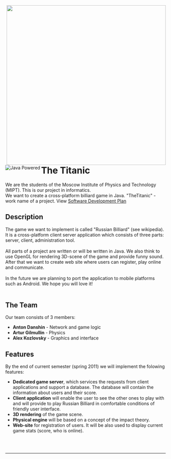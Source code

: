 <img src='http://img98.imageshack.us/img98/8170/russiabilliardanastasias.jpg' align='right' height='500'>
<img src='http://4.bp.blogspot.com/_SF5FFIwKIH0/TSwoqhH3xqI/AAAAAAAAAFY/JjRgfIudvWU/s1600/java.png' align='left' alt='Java Powered'>

<h1>The Titanic</h1>

We are the students of the Moscow Institute of Physics and Technology (MIPT). This is our project in informatics.<br>
We want to create a cross-platform billiard game in Java. "TheTitanic" - work name of a project. View <a href='http://code.google.com/p/the-titanic/wiki/SDP'>Software Development Plan</a>

<h2>Description</h2>

The game we want to implement is called "Russian Billiard" (see wikipedia). It is a cross-platform client server application which consists of three parts: server, client, administration tool.<br>
<br>
All parts of a project are written or will be written in Java. We also think to use OpenGL for rendering 3D-scene of the game and provide funny sound. After that we want to create web site where users can register, play online and communicate.<br>
<br>
In the future we are planning to port the application to mobile platforms such as Android. We hope you will love it!<br>
<br>
<h2>The Team</h2>

Our team consists of 3 members:<br>
<ul><li><b>Anton Danshin</b> - Network and game logic<br>
</li><li><b>Artur Gilmullin</b> - Physics<br>
</li><li><b>Alex Kozlovsky</b> - Graphics and interface</li></ul>

<h2>Features</h2>

By the end of current semester (spring 2011) we will implement the folowing features:<br>
<ul><li><b>Dedicated game server</b>, which services the requests from client applications and support a database. The database will contain the information about users and their score.<br>
</li><li><b>Client application</b> will enable the user to see the other ones to play with and will provide to play Russian Billiard in comfortable conditions of friendly user interface.<br>
</li><li><b>3D rendering</b> of the game scene.<br>
</li><li><b>Physical engine</b> will be based on a concept of the impact theory.<br>
</li><li><b>Web-site</b> for registration of users. It will be also used to display current game stats (score, who is online).</li></ul>

<br>
<br>
<hr><br>
<br>
